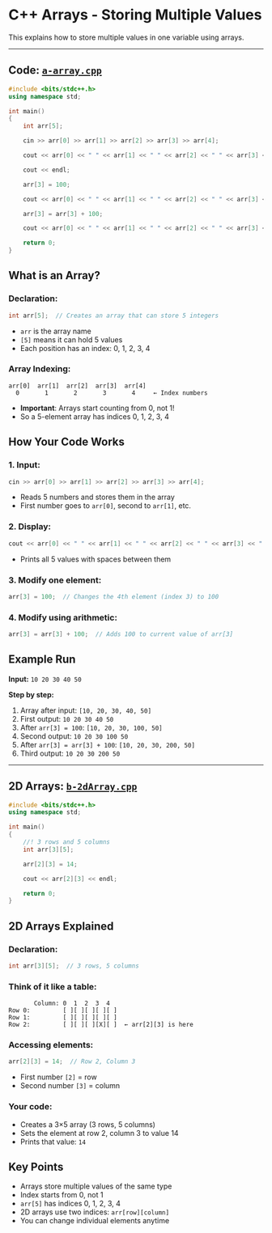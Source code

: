 # C++ Arrays - Storing Multiple Values

This explains how to store multiple values in one variable using arrays.

---

## Code: [`a-array.cpp`](a-array.cpp)

```cpp
#include <bits/stdc++.h>
using namespace std;

int main()
{
    int arr[5];

    cin >> arr[0] >> arr[1] >> arr[2] >> arr[3] >> arr[4];

    cout << arr[0] << " " << arr[1] << " " << arr[2] << " " << arr[3] << " " << arr[4] << endl;

    cout << endl;

    arr[3] = 100;

    cout << arr[0] << " " << arr[1] << " " << arr[2] << " " << arr[3] << " " << arr[4] << endl;

    arr[3] = arr[3] + 100;

    cout << arr[0] << " " << arr[1] << " " << arr[2] << " " << arr[3] << " " << arr[4] << endl;

    return 0;
}
```

## What is an Array?

### Declaration:

```cpp
int arr[5];  // Creates an array that can store 5 integers
```

- `arr` is the array name
- `[5]` means it can hold 5 values
- Each position has an index: 0, 1, 2, 3, 4

### Array Indexing:

```
arr[0]  arr[1]  arr[2]  arr[3]  arr[4]
  0       1       2       3       4     ← Index numbers
```

- **Important**: Arrays start counting from 0, not 1!
- So a 5-element array has indices 0, 1, 2, 3, 4

## How Your Code Works

### 1. Input:

```cpp
cin >> arr[0] >> arr[1] >> arr[2] >> arr[3] >> arr[4];
```

- Reads 5 numbers and stores them in the array
- First number goes to `arr[0]`, second to `arr[1]`, etc.

### 2. Display:

```cpp
cout << arr[0] << " " << arr[1] << " " << arr[2] << " " << arr[3] << " " << arr[4];
```

- Prints all 5 values with spaces between them

### 3. Modify one element:

```cpp
arr[3] = 100;  // Changes the 4th element (index 3) to 100
```

### 4. Modify using arithmetic:

```cpp
arr[3] = arr[3] + 100;  // Adds 100 to current value of arr[3]
```

## Example Run

**Input:** `10 20 30 40 50`

**Step by step:**

1. Array after input: `[10, 20, 30, 40, 50]`
2. First output: `10 20 30 40 50`
3. After `arr[3] = 100`: `[10, 20, 30, 100, 50]`
4. Second output: `10 20 30 100 50`
5. After `arr[3] = arr[3] + 100`: `[10, 20, 30, 200, 50]`
6. Third output: `10 20 30 200 50`

---

## 2D Arrays: [`b-2dArray.cpp`](b-2dArray.cpp)

```cpp
#include <bits/stdc++.h>
using namespace std;

int main()
{
    //! 3 rows and 5 columns
    int arr[3][5];

    arr[2][3] = 14;

    cout << arr[2][3] << endl;

    return 0;
}
```

## 2D Arrays Explained

### Declaration:

```cpp
int arr[3][5];  // 3 rows, 5 columns
```

### Think of it like a table:

```
       Column: 0  1  2  3  4
Row 0:         [ ][ ][ ][ ][ ]
Row 1:         [ ][ ][ ][ ][ ]
Row 2:         [ ][ ][ ][X][ ]  ← arr[2][3] is here
```

### Accessing elements:

```cpp
arr[2][3] = 14;  // Row 2, Column 3
```

- First number `[2]` = row
- Second number `[3]` = column

### Your code:

- Creates a 3×5 array (3 rows, 5 columns)
- Sets the element at row 2, column 3 to value 14
- Prints that value: `14`

## Key Points

- Arrays store multiple values of the same type
- Index starts from 0, not 1
- `arr[5]` has indices 0, 1, 2, 3, 4
- 2D arrays use two indices: `arr[row][column]`
- You can change individual elements anytime
